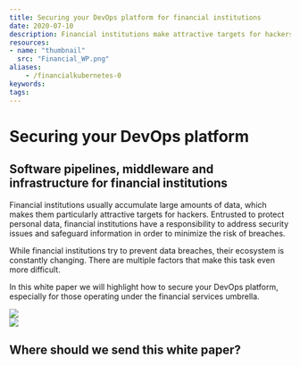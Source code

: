 ```yaml
---
title: Securing your DevOps platform for financial institutions
date: 2020-07-10
description: Financial institutions make attractive targets for hackers. Industry standards like SOC 2 are essential for securing your DevOps platforms.
resources:
- name: "thumbnail"
  src: "Financial_WP.png"
aliases:
    - /financialkubernetes-0
keywords:
tags:
---
```



<div class="landing-page">
    <!-- hero -->
    <div class="hero jumbotron reading-landing jumbotron-fluid">
        <div class="container-fluid">
            <div class="row">
                <div class="col-xl-6 offset-xl-2 col-lg-10 offset-lg-1 col-md-12">
                    <h1 class="display-4">Securing your DevOps platform</h1>
                </div>
            </div>
        </div>
    </div>
    <div class="main-content">
        <div class="row">
            <div class="col-xl-4 offset-xl-2 without-bottom-line">
                <div class="workshop-prerequisites">
                    <h2>Software pipelines, middleware and infrastructure for <b>financial institutions</b></h2>                    <p>Financial institutions usually accumulate large amounts of data, which makes them particularly attractive targets for hackers. Entrusted to protect personal data, financial
                    institutions have a responsibility to address security issues and safeguard information in order to minimize the risk of breaches. </p>
                    <p>While financial institutions try to prevent data breaches, their ecosystem is constantly changing. There are multiple factors that make this task even more difficult.</p>
                    <p>In this white paper we will highlight how to secure your DevOps platform, especially for those operating under the financial services umbrella.</p>
                </div>
            </div>
                <div class="col-xl-4 offset-xl-0 white-paper-image">
                <img src="/images/white-papers/devops-platform-financial.png">
            </div>
        </div>
            </div>
        </div>
    </div>
    <!-- contact us -->
    <div class="contact-us-card">
        <div class="row">
            <div class="col-xl-8 offset-xl-2 col-lg-10 offset-lg-1 col-md-12 col-sm-12 col-xs-12">
                <img src="/images/single-line-arrows.png">
            </div>
            <div
                class="col-xl-3 offset-xl-3 col-lg-3 offset-lg-1 col-md-10 offset-md-1 col-sm-10 offset-sm-1 col-xs-12">
                <h2>Where should we send this white paper?</h2>
            </div>
            <div
                class="col-xl-5 offset-xl-0 col-lg-6 offset-lg-1 col-md-8 offset-md-2 col-sm-10 offset-sm-1 col-xs-12 general-contact-form">
                <!--[if lte IE 8]>
<script charset="utf-8" type="text/javascript" src="//js.hsforms.net/forms/v2-legacy.js"></script>
<![endif]-->
<script charset="utf-8" type="text/javascript" src="//js.hsforms.net/forms/v2.js"></script>
<script>
  hbspt.forms.create({
	portalId: "732832",
	formId: "0b94d10e-60bc-4ab9-909a-1767ed583a9b"
});
</script>
            </div>
        </div>
    </div>
</div>